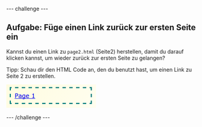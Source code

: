 --- challenge ---
## Aufgabe: Füge einen Link zurück zur ersten Seite ein 
Kannst du einen Link zu `page2.html` (Seite2) herstellen, damit du darauf klicken kannst, um wieder zurück zur ersten Seite zu gelangen?

Tipp: Schau dir den HTML Code an, den du benutzt hast, um einen Link zu Seite 2 zu erstellen. 

![screenshot](images/magazine-page1-link.png)


--- /challenge ---
